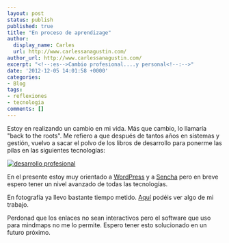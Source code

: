 ```yaml
---
layout: post
status: publish
published: true
title: "En proceso de aprendizage"
author:
  display_name: Carles
  url: http://www.carlessanagustin.com/
author_url: http://www.carlessanagustin.com/
excerpt: "<!--:es-->Cambio profesional....y personal<!--:-->"
date: '2012-12-05 14:01:58 +0000'
categories:
- Blog
tags:
- reflexiones
- tecnologia
comments: []
---
```

Estoy en realizando un cambio en mi vida. Más que cambio, lo llamaría "back to the roots". Me refiero a que después de tantos años en sistemas y gestión, vuelvo a sacar el polvo de los libros de desarrollo para ponerme las pilas en las siguientes tecnologías:

[![desarrollo profesional](/images/posts/development-1024x345.png)](/images/posts/development.png)

En el presente estoy muy orientado a [WordPress](http://wordpress.org/ "WordPress") y a [Sencha](http://www.sencha.com/ "Sencha") pero en breve espero tener un nivel avanzado de todas las tecnologías.

En fotografía ya llevo bastante tiempo metido. [Aquí](http://flickr.carlessanagustin.com "Flickr") podéis ver algo de mi trabajo.

Perdonad que los enlaces no sean interactivos pero el software que uso para mindmaps no me lo permite. Espero tener esto solucionado en un futuro próximo.